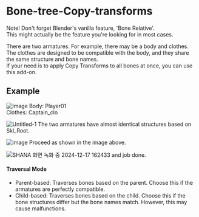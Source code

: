 # Bone-tree-Copy-transforms

Note! Don't forget Blender's vanilla feature, 'Bone Relative'.  
This might actually be the feature you're looking for in most cases.

There are two armatures. For example, there may be a body and clothes.  
The clothes are designed to be compatible with the body, and they share the same structure and bone names.  
If your need is to apply Copy Transforms to all bones at once, you can use this add-on. 

## Example
![image](https://github.com/user-attachments/assets/61354ddd-9e36-4ab1-8aa2-7bce2fb283d5)
Body: Player01  
Clothes: Captain_clo

![Untitled-1](https://github.com/user-attachments/assets/2003469b-440e-4e2c-bc23-d333d66062eb)
The two armatures have almost identical structures based on Skl_Root.

![image](https://github.com/user-attachments/assets/596a567a-eeb4-45ac-9400-d48a03de0236)
Proceed as shown in the image above.

![SHANA 화면 녹화 중 2024-12-17 162433](https://github.com/user-attachments/assets/454dab58-ea09-40ec-99ee-8895fa9b8ee6)
and job done.


#### Traversal Mode
- Parent-based: Traverses bones based on the parent. Choose this if the armatures are perfectly compatible.
- Child-based: Traverses bones based on the child. Choose this if the bone structures differ but the bone names match. However, this may cause malfunctions.

